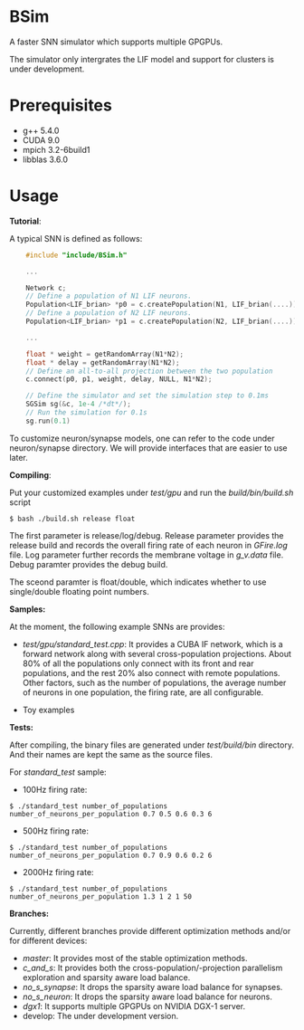 # BSim

A faster SNN simulator which supports multiple GPGPUs. 

The simulator only intergrates the LIF model and support for clusters is under development.

# Prerequisites

- g++ 5.4.0
- CUDA 9.0 
- mpich 3.2-6build1
- libblas 3.6.0

# Usage

**Tutorial**:

A typical SNN is defined as follows:

```c
	#include "include/BSim.h"

	...

	Network c;
	// Define a population of N1 LIF neurons.
	Population<LIF_brian> *p0 = c.createPopulation(N1, LIF_brian(....));
	// Define a population of N2 LIF neurons.
	Population<LIF_brian> *p1 = c.createPopulation(N2, LIF_brian(....));

	...

	float * weight = getRandomArray(N1*N2);
	float * delay = getRandomArray(N1*N2);
	// Define an all-to-all projection between the two population
	c.connect(p0, p1, weight, delay, NULL, N1*N2);

	// Define the simulator and set the simulation step to 0.1ms
	SGSim sg(&c, 1e-4 /*dt*/);
	// Run the simulation for 0.1s
	sg.run(0.1)

```

To customize neuron/synapse models, one can refer to the code under neuron/synapse directory. We will provide interfaces that are easier to use later.



**Compiling**:

Put your customized examples under *test/gpu* and run the *build/bin/build.sh* script

    $ bash ./build.sh release float

The first parameter is release/log/debug. Release parameter provides the release build and records the overall firing rate of each neuron in *GFire.log* file. Log parameter further records the membrane voltage in *g\_v.data* file. Debug paramter provides the debug build. 

The sceond paramter is float/double, which indicates whether to use single/double floating point numbers.

**Samples:**

At the moment, the following example SNNs are provides:

- *test/gpu/standard\_test.cpp*: It provides a CUBA IF network, which is a forward network along with several cross-population projections. About 80\% of all the populations only connect with its front and rear populations, and the rest 20\% also connect with remote populations. Other factors, such as the number of populations, the average number of neurons in one population, the firing rate, are all configurable.

- Toy examples

**Tests:**

After compiling, the binary files are generated under *test/build/bin* directory. And their names are kept the same as the source files.

For *standard\_test* sample:

- 100Hz firing rate:

```
$ ./standard_test number_of_populations number_of_neurons_per_population 0.7 0.5 0.6 0.3 6
```

- 500Hz firing rate:

```
$ ./standard_test number_of_populations number_of_neurons_per_population 0.7 0.9 0.6 0.2 6
```

- 2000Hz firing rate:

```
$ ./standard_test number_of_populations number_of_neurons_per_population 1.3 1 2 1 50
```

**Branches:**

Currently, different branches provide different optimization methods and/or for different devices:

- *master*: It provides most of the stable optimization methods.
- *c_and_s*: It provides both the cross-population/-projection parallelism exploration and sparsity aware load balance.
- *no_s_synapse*: It drops the sparsity aware load balance for synapses.
- *no_s_neuron*: It drops the sparsity aware load balance for neurons.
- *dgx1*: It supports multiple GPGPUs on NVIDIA DGX-1 server. 
- develop: The under development version. 

